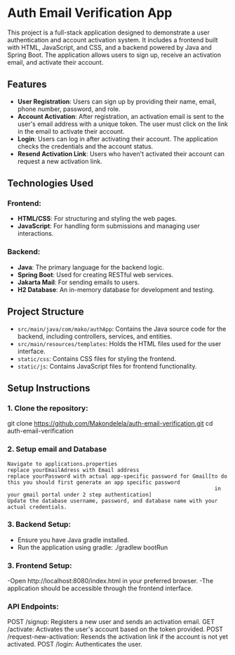 # Auth Email Verification App

This project is a full-stack application designed to demonstrate a user authentication and account activation system. It includes a frontend built with HTML, JavaScript, and CSS, and a backend powered by Java and Spring Boot. The application allows users to sign up, receive an activation email, and activate their account.

## Features

- **User Registration**: Users can sign up by providing their name, email, phone number, password, and role.
- **Account Activation**: After registration, an activation email is sent to the user's email address with a unique token. The user must click on the link in the email to activate their account.
- **Login**: Users can log in after activating their account. The application checks the credentials and the account status.
- **Resend Activation Link**: Users who haven't activated their account can request a new activation link.

## Technologies Used

### Frontend:
- **HTML/CSS**: For structuring and styling the web pages.
- **JavaScript**: For handling form submissions and managing user interactions.

### Backend:
- **Java**: The primary language for the backend logic.
- **Spring Boot**: Used for creating RESTful web services.
- **Jakarta Mail**: For sending emails to users.
- **H2 Database**: An in-memory database for development and testing.

## Project Structure

- `src/main/java/com/mako/authApp`: Contains the Java source code for the backend, including controllers, services, and entities.
- `src/main/resources/templates`: Holds the HTML files used for the user interface.
- `static/css`: Contains CSS files for styling the frontend.
- `static/js`: Contains JavaScript files for frontend functionality.

## Setup Instructions

### 1. Clone the repository:
   git clone https://github.com/Makondelela/auth-email-verification.git
   cd auth-email-verification
### 2. Setup email and Database
    Navigate to applications.properties
    replace yourEmailAdress with Email address
    replace yourPassword with actual app-specific password for Gmail[to do this you should first generate an app specific password
                                                                      in your gmail portal under 2 step authentication]
    Update the database username, password, and database name with your actual credentials.
### 3. Backend Setup:
   - Ensure you have Java gradle installed.
   - Run the application using gradle:
   ./gradlew bootRun
### 3. Frontend Setup:
   -Open http://localhost:8080/index.html in your preferred browser.
   -The application should be accessible through the frontend interface.

### API Endpoints:
   POST /signup: Registers a new user and sends an activation email.
   GET /activate: Activates the user's account based on the token provided.
   POST /request-new-activation: Resends the activation link if the account is not yet activated.
   POST /login: Authenticates the user.

